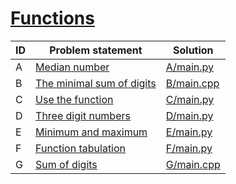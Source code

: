 # [Functions](https://www.e-olymp.com/en/contests/9646)




| ID | Problem statement                                                                    | Solution                 |
|----|--------------------------------------------------------------------------------------|--------------------------|
| A  | [Median number](https://www.e-olymp.com/en/contests/9646/problems/84653)             | [A/main.py](A/main.py)   |
| B  | [The minimal sum of digits](https://www.e-olymp.com/en/contests/9646/problems/84654) | [B/main.cpp](B/main.cpp) |
| C  | [Use the function](https://www.e-olymp.com/en/contests/9646/problems/84655)          | [C/main.py](C/main.py)   |
| D  | [Three digit numbers](https://www.e-olymp.com/en/contests/9646/problems/84656)       | [D/main.py](D/main.py)   |
| E  | [Minimum and maximum](https://www.e-olymp.com/en/contests/9646/problems/84657)       | [E/main.py](E/main.py)   |
| F  | [Function tabulation](https://www.e-olymp.com/en/contests/9646/problems/84658)       | [F/main.py](F/main.py)   |
| G  | [Sum of digits](https://www.e-olymp.com/en/contests/9646/problems/84659)             | [G/main.cpp](G/main.cpp) |

